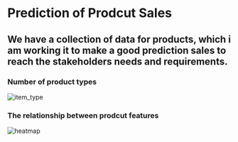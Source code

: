 # Prediction of Prodcut Sales
## We have a collection of data for products, which i am working it to make a good prediction sales to reach the stakeholders needs and requirements.
### Number of product types
![item_type](https://github.com/1995anas/Prediction_of_Product_Sales/assets/144110812/ad579876-16b6-4e4c-ab45-4cc49cd2eeda)

### The relationship between prodcut features
![heatmap](https://github.com/1995anas/Prediction_of_Product_Sales/assets/144110812/6fb28adc-e648-44a9-a7ef-ffb4ba41d033)

